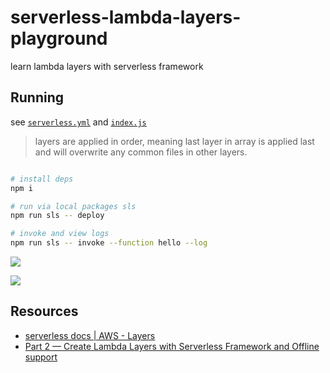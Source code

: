 # serverless-lambda-layers-playground

learn lambda layers with serverless framework

## Running

see [`serverless.yml`](serverless.yml) and [`index.js`](index.js)

> layers are applied in order, meaning last layer in array is applied last and will overwrite any common files in other layers.

```sh

# install deps
npm i

# run via local packages sls
npm run sls -- deploy

# invoke and view logs
npm run sls -- invoke --function hello --log
```

![](https://www.evernote.com/l/AAFsMFGUI8dB5LcruXVZSdIMEVGMsxFDoE4B/image.png)

![](https://www.evernote.com/l/AAEMx_FKalVN8YYr1pF_9gpeC_vlpaAkNVAB/image.png)

## Resources

* [serverless docs | AWS - Layers](https://serverless.com/framework/docs/providers/aws/guide/layers/)
* [Part 2 — Create Lambda Layers with Serverless Framework and Offline support](https://medium.com/appgambit/part-2-create-lambda-layers-with-serverless-framework-and-offline-support-ad2a5a8dabfb)

